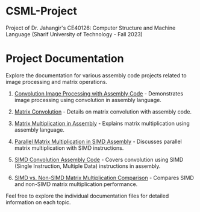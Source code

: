 # CSML-Project
Project of Dr. Jahangir's CE40126: Computer Structure and Machine Language (Sharif University of Technology - Fall 2023)

# Project Documentation

Explore the documentation for various assembly code projects related to image processing and matrix operations.

1. [Convolution Image Processing with Assembly Code](https://github.com/MoeeinAali/CSML-Project/blob/53f44ad647e8680de17e1a83877029e4de877bbc/Docs/Convolution%20Image%20Processing%20with%20Assembly%20Code.md) - Demonstrates image processing using convolution in assembly language.

2. [Matrix Convolution](https://github.com/MoeeinAali/CSML-Project/blob/6d8d2cc03fa9d3307f614076997af71d66290bcc/Docs/Matrix%20Convolution.md) - Details on matrix convolution with assembly code.

3. [Matrix Multiplication in Assembly](https://github.com/MoeeinAali/CSML-Project/blob/6d8d2cc03fa9d3307f614076997af71d66290bcc/Docs/Matrix%20Multiplication%20in%20Assembly.md) - Explains matrix multiplication using assembly language.

4. [Parallel Matrix Multiplication in SIMD Assembly](https://github.com/MoeeinAali/CSML-Project/blob/6d8d2cc03fa9d3307f614076997af71d66290bcc/Docs/Parallel%20Matrix%20Multiplication%20in%20SIMD%20Assembly.md) - Discusses parallel matrix multiplication with SIMD instructions.

5. [SIMD Convolution Assembly Code](https://github.com/MoeeinAali/CSML-Project/blob/6d8d2cc03fa9d3307f614076997af71d66290bcc/Docs/SIMD%20Convolution%20Assembly%20Code.md) - Covers convolution using SIMD (Single Instruction, Multiple Data) instructions in assembly.

6. [SIMD vs. Non-SIMD Matrix Multiplication Comparison]([SIMD%20vs.%20Non-SIMD%20Matrix%20Multiplication%20Comparison.md](https://github.com/MoeeinAali/CSML-Project/blob/6d8d2cc03fa9d3307f614076997af71d66290bcc/Docs/SIMD%20vs.%20Non-SIMD%20Matrix%20Multiplication%20Comparison.md)) - Compares SIMD and non-SIMD matrix multiplication performance.

Feel free to explore the individual documentation files for detailed information on each topic.
